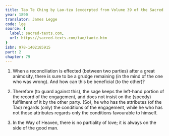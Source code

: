 ```yaml
---
title: Tao Te Ching by Lao-tzu (excerpted from Volume 39 of the Sacred Books of the East.)
year: 1890
translator: James Legge
code: lge
source: {
  label: sacred-texts.com,
  url: https://sacred-texts.com/tao/taote.htm
}
isbn: 978-1402185915
part: 2
chapter: 79
---
```

1. When a reconciliation is effected (between two parties) after a
great animosity, there is sure to be a grudge remaining (in the mind
of the one who was wrong). And how can this be beneficial (to the
other)? 

2. Therefore (to guard against this), the sage keeps the left-hand
portion of the record of the engagement, and does not insist on the
(speedy) fulfilment of it by the other party. (So), he who has the
attributes (of the Tao) regards (only) the conditions of the engagement,
while he who has not those attributes regards only the conditions
favourable to himself. 

3. In the Way of Heaven, there is no partiality of love; it is always
on the side of the good man.